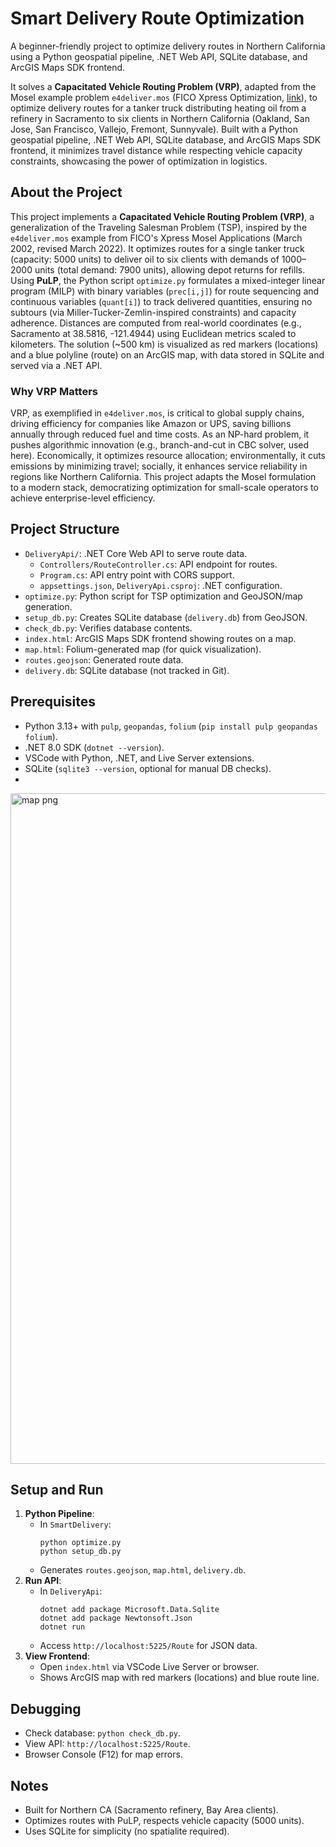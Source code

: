 # Smart Delivery Route Optimization

A beginner-friendly project to optimize delivery routes in Northern California using a Python geospatial pipeline, .NET Web API, SQLite database, and ArcGIS Maps SDK frontend.

It solves a **Capacitated Vehicle Routing Problem (VRP)**, adapted from the Mosel example problem `e4deliver.mos` (FICO Xpress Optimization, [link](https://www.fico.com/fico-xpress-optimization/docs/dms2023-04/examples/mosel/ApplBook/GUID-CF8BDC06-20F2-3FAA-A417-014D44B73E7C.html?scroll=e4deliver_mos)), to optimize delivery routes for a tanker truck distributing heating oil from a refinery in Sacramento to six clients in Northern California (Oakland, San Jose, San Francisco, Vallejo, Fremont, Sunnyvale). Built with a Python geospatial pipeline, .NET Web API, SQLite database, and ArcGIS Maps SDK frontend, it minimizes travel distance while respecting vehicle capacity constraints, showcasing the power of optimization in logistics.

## About the Project
This project implements a **Capacitated Vehicle Routing Problem (VRP)**, a generalization of the Traveling Salesman Problem (TSP), inspired by the `e4deliver.mos` example from FICO's Xpress Mosel Applications (March 2002, revised March 2022). It optimizes routes for a single tanker truck (capacity: 5000 units) to deliver oil to six clients with demands of 1000–2000 units (total demand: 7900 units), allowing depot returns for refills. Using **PuLP**, the Python script `optimize.py` formulates a mixed-integer linear program (MILP) with binary variables (`prec[i,j]`) for route sequencing and continuous variables (`quant[i]`) to track delivered quantities, ensuring no subtours (via Miller-Tucker-Zemlin-inspired constraints) and capacity adherence. Distances are computed from real-world coordinates (e.g., Sacramento at 38.5816, -121.4944) using Euclidean metrics scaled to kilometers. The solution (~500 km) is visualized as red markers (locations) and a blue polyline (route) on an ArcGIS map, with data stored in SQLite and served via a .NET API.

### Why VRP Matters
VRP, as exemplified in `e4deliver.mos`, is critical to global supply chains, driving efficiency for companies like Amazon or UPS, saving billions annually through reduced fuel and time costs. As an NP-hard problem, it pushes algorithmic innovation (e.g., branch-and-cut in CBC solver, used here). Economically, it optimizes resource allocation; environmentally, it cuts emissions by minimizing travel; socially, it enhances service reliability in regions like Northern California. This project adapts the Mosel formulation to a modern stack, democratizing optimization for small-scale operators to achieve enterprise-level efficiency.

## Project Structure
- `DeliveryApi/`: .NET Core Web API to serve route data.
  - `Controllers/RouteController.cs`: API endpoint for routes.
  - `Program.cs`: API entry point with CORS support.
  - `appsettings.json`, `DeliveryApi.csproj`: .NET configuration.
- `optimize.py`: Python script for TSP optimization and GeoJSON/map generation.
- `setup_db.py`: Creates SQLite database (`delivery.db`) from GeoJSON.
- `check_db.py`: Verifies database contents.
- `index.html`: ArcGIS Maps SDK frontend showing routes on a map.
- `map.html`: Folium-generated map (for quick visualization).
- `routes.geojson`: Generated route data.
- `delivery.db`: SQLite database (not tracked in Git).

## Prerequisites
- Python 3.13+ with `pulp`, `geopandas`, `folium` (`pip install pulp geopandas folium`).
- .NET 8.0 SDK (`dotnet --version`).
- VSCode with Python, .NET, and Live Server extensions.
- SQLite (`sqlite3 --version`, optional for manual DB checks).
- 
<img width="1912" height="1073" alt="map png" src="https://github.com/user-attachments/assets/f4fc241e-d165-46a8-b88a-22bed5c789ed" />

## Setup and Run
1. **Python Pipeline**:
   - In `SmartDelivery`:
     ```
     python optimize.py
     python setup_db.py
     ```
   - Generates `routes.geojson`, `map.html`, `delivery.db`.
2. **Run API**:
   - In `DeliveryApi`:
     ```
     dotnet add package Microsoft.Data.Sqlite
     dotnet add package Newtonsoft.Json
     dotnet run
     ```
   - Access `http://localhost:5225/Route` for JSON data.
3. **View Frontend**:
   - Open `index.html` via VSCode Live Server or browser.
   - Shows ArcGIS map with red markers (locations) and blue route line.

## Debugging
- Check database: `python check_db.py`.
- View API: `http://localhost:5225/Route`.
- Browser Console (F12) for map errors.

## Notes
- Built for Northern CA (Sacramento refinery, Bay Area clients).
- Optimizes routes with PuLP, respects vehicle capacity (5000 units).
- Uses SQLite for simplicity (no spatialite required).
